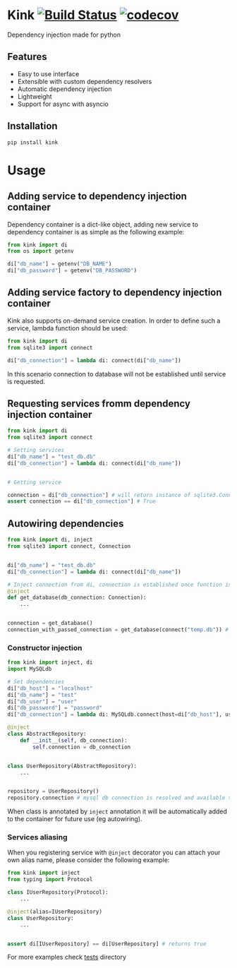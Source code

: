 # Kink [![Build Status](https://travis-ci.org/kodemore/kink.svg?branch=master)](https://travis-ci.org/kodemore/kink) [![codecov](https://codecov.io/gh/kodemore/kink/branch/master/graph/badge.svg)](https://codecov.io/gh/kodemore/kink)
Dependency injection made for python

## Features

- Easy to use interface
- Extensible with custom dependency resolvers
- Automatic dependency injection
- Lightweight
- Support for async with asyncio


## Installation

```
pip install kink
```

# Usage

## Adding service to dependency injection container

Dependency container is a dict-like object, adding new service to dependency container is as 
simple as the following example:

```python
from kink import di
from os import getenv

di["db_name"] = getenv("DB_NAME")
di["db_password"] = getenv("DB_PASSWORD")
```

## Adding service factory to dependency injection container

Kink also supports on-demand service creation. In order to define such a service, lambda function
should be used: 

```python
from kink import di
from sqlite3 import connect

di["db_connection"] = lambda di: connect(di["db_name"])
```

In this scenario connection to database will not be established until service is requested.

## Requesting services fromm dependency injection container

```python
from kink import di
from sqlite3 import connect

# Setting services
di["db_name"] = "test_db.db"
di["db_connection"] = lambda di: connect(di["db_name"])


# Getting service

connection = di["db_connection"] # will return instance of sqlite3.Connection
assert connection == di["db_connection"] # True
```

## Autowiring dependencies

```python
from kink import di, inject
from sqlite3 import connect, Connection


di["db_name"] = "test_db.db"
di["db_connection"] = lambda di: connect(di["db_name"])

# Inject connection from di, connection is established once function is called.
@inject
def get_database(db_connection: Connection):
    ...


connection = get_database()
connection_with_passed_connection = get_database(connect("temp.db")) # will use passed connection
```

### Constructor injection
```python
from kink import inject, di
import MySQLdb

# Set dependencies
di["db_host"] = "localhost"
di["db_name"] = "test"
di["db_user"] = "user"
di["db_password"] = "password"
di["db_connection"] = lambda di: MySQLdb.connect(host=di["db_host"], user=di["db_user"], passwd=di["db_password"], db=di["db_name"])

@inject
class AbstractRepository:
    def __init__(self, db_connection):
        self.connection = db_connection


class UserRepository(AbstractRepository):
    ...


repository = UserRepository()
repository.connection # mysql db connection is resolved and available to use.
```

When class is annotated by `inject` annotation it will be automatically added to the container for future use (eg autowiring).


### Services aliasing

When you registering service with `@inject` decorator you can attach your own alias name, please consider the following example:

```python
from kink import inject
from typing import Protocol

class IUserRepository(Protocol):
    ...

@inject(alias=IUserRepository)
class UserRepository:
    ...


assert di[IUserRepository] == di[UserRepository] # returns true
```

For more examples check [tests](/tests) directory
